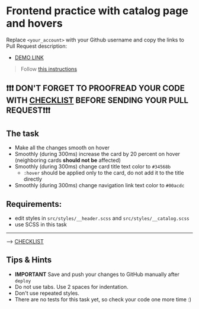 # Frontend practice with catalog page and hovers
Replace `<your_account>` with your Github username and copy the links to Pull Request description:
- [DEMO LINK](https://vinnibea.github.io/layout_catalog_hovers/)

> Follow [this instructions](https://github.com/mate-academy/layout_task-guideline#how-to-solve-the-layout-tasks-on-github)

## ❗️❗️❗️ DON'T FORGET TO PROOFREAD YOUR CODE WITH [CHECKLIST](https://github.com/mate-academy/layout_catalog_hovers/blob/master/checklist.md) BEFORE SENDING YOUR PULL REQUEST❗️❗️❗️

## The task

- Make all the changes smooth on hover
- Smoothly (during 300ms) increase the card by 20 percent on hover (neighboring cards **should not be** affected)
- Smoothly (during 300ms) change card title text color to `#34568b`
  - `:hover` should be applied only to the card, do not add it to the title directly
- Smoothly (during 300ms) change navigation link text color to `#00acdc`

## Requirements:
- edit styles in `src/styles/__header.scss` and `src/styles/__catalog.scss`
- use SCSS in this task

---
--> [CHECKLIST](https://github.com/mate-academy/layout_catalog_hovers/blob/master/checklist.md)

## Tips & Hints
- **IMPORTANT** Save and push your changes to GitHub manually after `deploy`
- Do not use tabs. Use 2 spaces for indentation.
- Don't use repeated styles.
- There are no tests for this task yet, so check your code one more time :)

